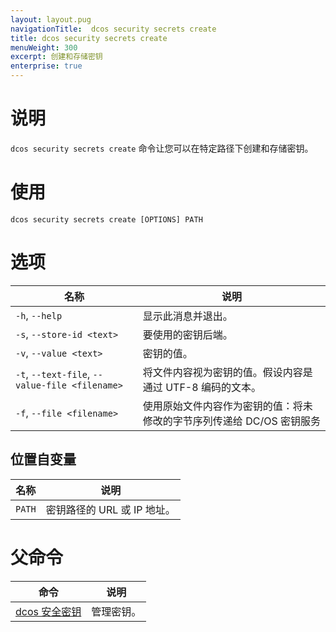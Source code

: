 ```yaml
---
layout: layout.pug
navigationTitle:  dcos security secrets create
title: dcos security secrets create
menuWeight: 300
excerpt: 创建和存储密钥
enterprise: true
---
```


# 说明

`dcos security secrets create` 命令让您可以在特定路径下创建和存储密钥。
# 使用

```
dcos security secrets create [OPTIONS] PATH
```

# 选项
 
| 名称 | 说明 |
|---------|-------------|
| `-h`, `--help` | 显示此消息并退出。|
| `-s`, `--store-id <text> ` | 要使用的密钥后端。|
| `-v`, `--value <text> ` | 密钥的值。|
| `-t`, `--text-file`, `--value-file <filename>` | 将文件内容视为密钥的值。假设内容是通过 UTF-8 编码的文本。|
| `-f`, `--file <filename>` | 使用原始文件内容作为密钥的值：将未修改的字节序列传递给 DC/OS 密钥服务|

## 位置自变量

| 名称 | 说明 |
|---------|-------------|
| `PATH` | 密钥路径的 URL 或 IP 地址。 |

# 父命令

| 命令 | 说明 |
|---------|-------------|
| [dcos 安全密钥](/cn/1.12/cli/command-reference/dcos-security/dcos-security-secrets/) | 管理密钥。 |
